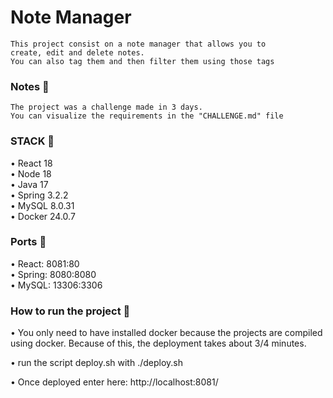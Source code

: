 # Note Manager

    This project consist on a note manager that allows you to
    create, edit and delete notes.
    You can also tag them and then filter them using those tags

### Notes 📝
    
    The project was a challenge made in 3 days.
    You can visualize the requirements in the "CHALLENGE.md" file

### STACK 🚀
• React 18  
• Node 18  
• Java 17  
• Spring 3.2.2  
• MySQL 8.0.31  
• Docker 24.0.7

### Ports 🔗

• React:  8081:80  
• Spring: 8080:8080  
• MySQL:  13306:3306  

### How to run the project 🤔

• You only need to have installed docker because the projects are compiled using docker.
Because of this, the deployment takes about 3/4 minutes.

• run the script deploy.sh with ./deploy.sh

• Once deployed enter here: http://localhost:8081/
